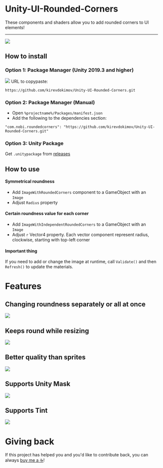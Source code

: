 # Unity-UI-Rounded-Corners

These components and shaders allow you to add rounded corners to UI elements!


---

![](title.gif)

## How to install
### Option 1: Package Manager (Unity 2019.3 and higher)
![](how-to-install.gif)
URL to copypaste: 
```
https://github.com/kirevdokimov/Unity-UI-Rounded-Corners.git
```

### Option 2: Package Manager (Manual)
- Open `%projectname%/Packages/manifest.json`
- Add the following to the dependencies section:
```
"com.nobi.roundedcorners": "https://github.com/kirevdokimov/Unity-UI-Rounded-Corners.git"
```

### Option 3: Unity Package
Get `.unitypackage` from [releases](https://github.com/kirevdokimov/Unity-UI-Rounded-Corners/releases)

## How to use
#### Symmetrical roundness
- Add `ImageWithRoundedCorners` component to a GameObject with an `Image`
- Adjust `Radius` property
#### Certain roundness value for each corner
- Add `ImageWithIndependentRoundedCorners` to a GameObject with an `Image`
- Adjust `r` Vector4 property. Each vector component represent radius, clockwise, starting with top-left corner
#### Important thing
If you need to add or change the image at runtime, call `Validate()` and then `Refresh()` to update the materials.


# Features
## Changing roundness separately or all at once
![](separate-roundness.gif)
## Keeps round while resizing
![](gif-01.gif)
## Better quality than sprites
![](image-00.png)
## Supports Unity Mask
![](gif-02.gif)
## Supports Tint
![](gif-04.gif)

# Giving back
If this project has helped you and you'd like to contribute back, you can always [buy me a ☕](https://ko-fi.com/X8X03ULFQ)!
